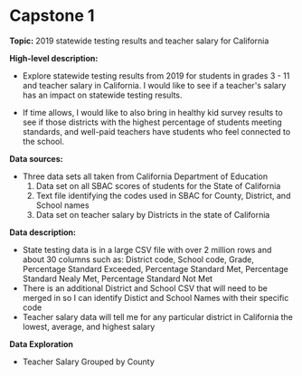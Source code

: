 # Capstone 1

**Topic:** 
2019 statewide testing results and teacher salary for California

**High-level description:** 
- Explore statewide testing results from 2019 for students in grades 3 - 11 and teacher salary in California. I would like to see if a teacher's salary has an impact on statewide testing results.

- If time allows, I would like to also bring in healthy kid survey results to see if those districts with the highest percentage of students meeting standards, and well-paid teachers have students who feel connected to the school.

**Data sources:** 
- Three data sets all taken from California Department of Education
    1. Data set on all SBAC scores of students for the State of California
    2. Text file identifying the codes used in SBAC for County, District, and School names
    3. Data set on teacher salary by Districts in the state of California

**Data description:** 
- State testing data is in a large CSV file with over 2 million rows and about 30 columns such as: District code, School code, Grade, Percentage Standard Exceeded, Percentage Standard Met, Percentage Standard Nealy Met, Percentage Standard Not Met
- There is an additional District and School CSV that will need to be merged in so I can identify Distict and School Names with their specific code
- Teacher salary data will tell me for any particular district in California the lowest, average, and highest salary

**Data Exploration**
- Teacher Salary Grouped by County